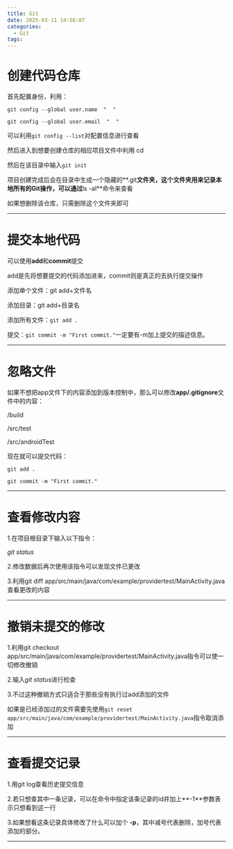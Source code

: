 ```yaml
---
title: Git
date: 2025-03-11 14:56:07
categories:
  - Git
tags:
---
```


# 创建代码仓库

首先配置身份，利用：

`git config --global user.name  "  "`

`git config --global user.email  "  "`

可以利用`git config --list`对配置信息进行查看

然后进入到想要创建仓库的相应项目文件中利用 cd 

然后在该目录中输入`git init`

项目创建完成后会在目录中生成一个隐藏的**.git**文件夹，这个文件夹用来记录本地所有的Git操作，可以通过**ls -al**命令来查看

如果想删除该仓库，只需删除这个文件夹即可

------



# 提交本地代码

可以使用**add**和**commit**提交

add是先将想要提交的代码添加进来，commit则是真正的去执行提交操作

添加单个文件：git add+文件名

添加目录：git add+目录名

添加所有文件：`git add .`

提交：`git commit -m "First commit."`一定要有-m加上提交的描述信息。

------

# 忽略文件

如果不想把app文件下的内容添加到版本控制中，那么可以修改**app/.gitignore**文件中的内容：

/build

/src/test

/src/androidTest

现在就可以提交代码：

`git add .`

`git commit -m "First commit."`

------

# 查看修改内容

1.在项目根目录下输入以下指令：

*git status*

2.修改数据后再次使用该指令可以发现文件已更改

3.利用git diff app/src/main/java/com/example/providertest/MainActivity.java查看更改的内容

------

# 撤销未提交的修改

1.利用git checkout app/src/main/java/com/example/providertest/MainActivity.java指令可以使一切修改撤销

2.输入*git status*进行检查

3.不过这种撤销方式只适合于那些没有执行过add添加的文件

如果是已经添加过的文件需要先使用`git reset app/src/main/java/com/example/providertest/MainActivity.java`指令取消添加

------

# 查看提交记录

1.用git log查看历史提交信息

2.若只想查其中一条记录，可以在命令中指定该条记录的id并加上**-1**参数表示只想看到这一行

3.如果想看这条记录具体修改了什么可以加个 **-p**，其中减号代表删除，加号代表添加的部分。

------

